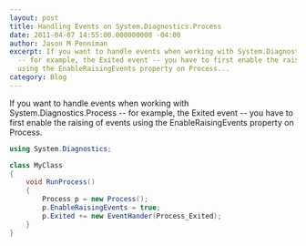 ```yaml
---
layout: post
title: Handling Events on System.Diagnostics.Process
date: 2011-04-07 14:55:00.000000000 -04:00
author: Jason M Penniman
excerpt: If you want to handle events when working with System.Diagnostics.Process
  -- for example, the Exited event -- you have to first enable the raising of events
  using the EnableRaisingEvents property on Process...
category: Blog
---
```

If you want to handle events when working with System.Diagnostics.Process -- for example, the Exited event -- you have to first enable the raising of events using the EnableRaisingEvents property on Process.

``` cs
using System.Diagnostics;

class MyClass
{
    void RunProcess()
    {
        Process p = new Process();
        p.EnableRaisingEvents = true;
        p.Exited += new EventHander(Process_Exited);
    }
}
```
